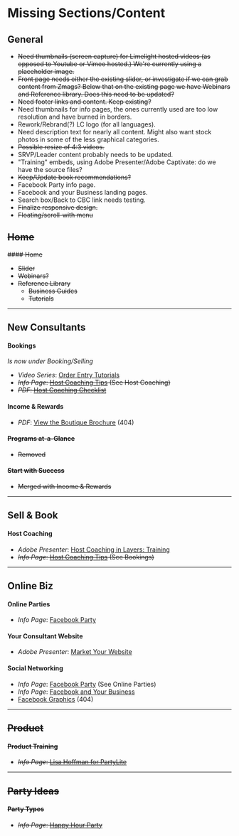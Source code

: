 Missing Sections/Content
========================

General
-------
+ ~~Need thumbnails (screen capture) for Limelight hosted videos (as opposed to Youtube or Vimeo hosted.) We're currently using a placeholder image.~~
+ ~~Front page needs either the existing slider, or investigate if we can grab content from Zmags? Below that on the existing page we have Webinars and Reference library. Does this need to be updated?~~
+ ~~Need footer links and content. Keep existing?~~
+ Need thumbnails for info pages, the ones currently used are too low resolution and have burned in borders.
+ Rework/Rebrand(?) LC logo (for all languages).
+ Need description text for nearly all content. Might also want stock photos in some of the less graphical categories.
+ ~~Possible resize of 4:3 videos.~~
+ SRVP/Leader content probably needs to be updated.
+ "Training" embeds, using Adobe Presenter/Adobe Captivate: do we have the source files?
+ ~~Keep/Update book recommendations?~~
+ Facebook Party info page.
+ Facebook and your Business landing pages.
+ Search box/Back to CBC link needs testing.
+ ~~Finalize responsive design.~~
+ ~~Floating/scroll-with menu~~


~~Home~~
----
~~#### Home~~
+ ~~Slider~~
+ ~~Webinars?~~
+ ~~Reference Library~~
  + ~~Business Guides~~
  + ~~Tutorials~~

* * *

New Consultants
---------------
#### Bookings
_Is now under Booking/Selling_

+ _Video Series_: [Order Entry Tutorials](http://partylite.vo.llnwd.net/o15/u/USOLC/Learning_Center/LC_Main/LC_Main_Email/Order_Entry_US.html)
+ ~~_Info Page_: [Host Coaching Tips](http://partylite.vo.llnwd.net/o15/u/USOLC/Learning_Center/LC_Main/LC_Main_New_Consultants_Host_Coaching_Your_First_Shows.html) (See Host Coaching)~~
+ ~~_PDF_: [Host Coaching Checklist](http://partylite.vo.llnwd.net/o15/u/USOLC/Learning_Center/LC_Main/LC_Main_New_Consultant/Booking_Host_Coaching/Hostess_Coaching_For_Your_First_Shows/Host_Coaching_Checklist.pdf)~~

#### Income & Rewards
+ _PDF_: [View the Boutique Brochure](https://commsite.partylite.com/CommSite/us/en/Brite_Start_Program/Brite_Start_Boutique_Flyer_2015.pdf) (404)

#### ~~Programs at-a-Glance~~
+ ~~Removed~~

#### ~~Start with Success~~
+ ~~Merged with Income & Rewards~~

* * *

Sell & Book
-----------
#### Host Coaching
+ _Adobe Presenter_: [Host Coaching in Layers: Training](http://partylite.vo.llnwd.net/o15/u/USOLC/Learning_Center/LC_Main/LC_Main_Sell_And_Book/Host_Coach/Host_Coaching_Layers_Gina_Fletcher/Host_Coaching_Layers.html)
+ ~~_Info Page_: [Host Coaching Tips](http://partylite.vo.llnwd.net/o15/u/USOLC/Learning_Center/LC_Main/LC_Main_New_Consultants_Host_Coaching_Your_First_Shows.html) (See Bookings)~~

* * *

Online Biz
----------
#### Online Parties
+ _Info Page_: [Facebook Party](http://partylite.vo.llnwd.net/o15/u/USOLC/Learning_Center/LC_Main/LC_Main_Online_Biz_Facebook_Party.html)

#### Your Consultant Website
+ _Adobe Presenter_: [Market Your Website](http://partylite.vo.llnwd.net/o15/u/USOLC/Learning_Center/LC_Main/LC_Main_Online_Biz/Your_Consultant_Website/Maximizing_Your_Online_Business/Show_Assistant_And_Advertising_Your_Website/Show_Assistant.htm)

#### Social Networking
+ _Info Page_: [Facebook Party](http://partylite.vo.llnwd.net/o15/u/USOLC/Learning_Center/LC_Main/LC_Main_Online_Biz_Facebook_Party.html) (See Online Parties)
+ _Info Page_: [Facebook and Your Business](http://partylite.vo.llnwd.net/o15/u/USOLC/Learning_Center/LC_Main/LC_Main_Online_Biz_Social_Networking_Facebook_And_Your_Business.html)
+ [Facebook Graphics](http://partylitelive.com/wp/) (404)

* * *

~~Product~~
-------
#### ~~Product Training~~
+ ~~_Info Page_: [Lisa Hoffman for PartyLite](http://partylite.vo.llnwd.net/o15/u/USOLC/Learning_Center/LC_Main/LC_Main_Product_Training_Lisa_Hoffman.html)~~

* * *

~~Party Ideas~~
-----------
#### ~~Party Types~~
+ ~~_Info Page_: [Happy Hour Party](http://partylite.vo.llnwd.net/o15/u/USOLC/Learning_Center/LC_Main/LC_Main_Party_Types_Happy_Hour.html)~~

